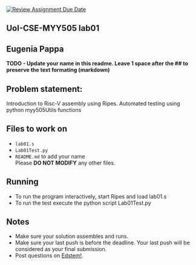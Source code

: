[![Review Assignment Due Date](https://classroom.github.com/assets/deadline-readme-button-22041afd0340ce965d47ae6ef1cefeee28c7c493a6346c4f15d667ab976d596c.svg)](https://classroom.github.com/a/nIo2lP3T)

## UoI-CSE-MYY505 lab01

## Eugenia Pappa

**TODO - Update your name in this readme. Leave 1 space after the ## to preserve the text formating (markdown)**



## Problem statement:
Introduction to Risc-V assembly using Ripes.
Automated testing using python myy505Utils functions
 
## Files to work on
* `lab01.s` 
* `Lab01Test.py` 
* `README.md` to add your name<br/>
Please **DO NOT MODIFY** any other files. 
      
## Running 
* To run the program interactively, start Ripes and load lab01.s
* To run the test execute the python script Lab01Test.py


## Notes
* Make sure your solution assembles and runs.
* Make sure your last push is before the deadline. Your last push will be considered as your final submission.
* Post questions on [Edstem!](https://edstem.org/us/courses/67636/discussion/).
